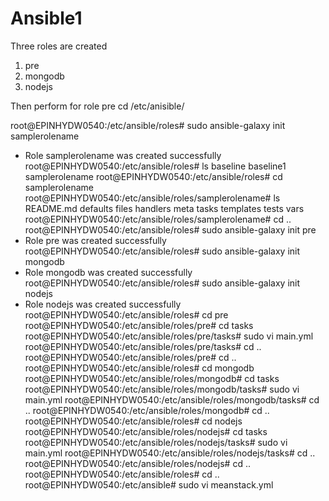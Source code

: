 # Ansible1
Three roles are created 
1. pre
2. mongodb
3. nodejs

Then perform for role pre
cd /etc/anisible/


root@EPINHYDW0540:/etc/ansible/roles# sudo ansible-galaxy init samplerolename
- Role samplerolename was created successfully
root@EPINHYDW0540:/etc/ansible/roles# ls
baseline  baseline1  samplerolename
root@EPINHYDW0540:/etc/ansible/roles# cd samplerolename
root@EPINHYDW0540:/etc/ansible/roles/samplerolename# ls
README.md  defaults  files  handlers  meta  tasks  templates  tests  vars
root@EPINHYDW0540:/etc/ansible/roles/samplerolename# cd ..
root@EPINHYDW0540:/etc/ansible/roles# sudo ansible-galaxy init pre
- Role pre was created successfully
root@EPINHYDW0540:/etc/ansible/roles# sudo ansible-galaxy init mongodb
- Role mongodb was created successfully
root@EPINHYDW0540:/etc/ansible/roles# sudo ansible-galaxy init nodejs
- Role nodejs was created successfully
root@EPINHYDW0540:/etc/ansible/roles# cd pre
root@EPINHYDW0540:/etc/ansible/roles/pre# cd tasks
root@EPINHYDW0540:/etc/ansible/roles/pre/tasks# sudo vi main.yml
root@EPINHYDW0540:/etc/ansible/roles/pre/tasks# cd ..
root@EPINHYDW0540:/etc/ansible/roles/pre# cd ..
root@EPINHYDW0540:/etc/ansible/roles# cd mongodb
root@EPINHYDW0540:/etc/ansible/roles/mongodb# cd tasks
root@EPINHYDW0540:/etc/ansible/roles/mongodb/tasks# sudo vi main.yml
root@EPINHYDW0540:/etc/ansible/roles/mongodb/tasks# cd ..
root@EPINHYDW0540:/etc/ansible/roles/mongodb# cd ..
root@EPINHYDW0540:/etc/ansible/roles# cd nodejs
root@EPINHYDW0540:/etc/ansible/roles/nodejs# cd tasks
root@EPINHYDW0540:/etc/ansible/roles/nodejs/tasks# sudo vi main.yml
root@EPINHYDW0540:/etc/ansible/roles/nodejs/tasks# cd ..
root@EPINHYDW0540:/etc/ansible/roles/nodejs# cd ..
root@EPINHYDW0540:/etc/ansible/roles# cd ..
root@EPINHYDW0540:/etc/ansible# sudo vi meanstack.yml



